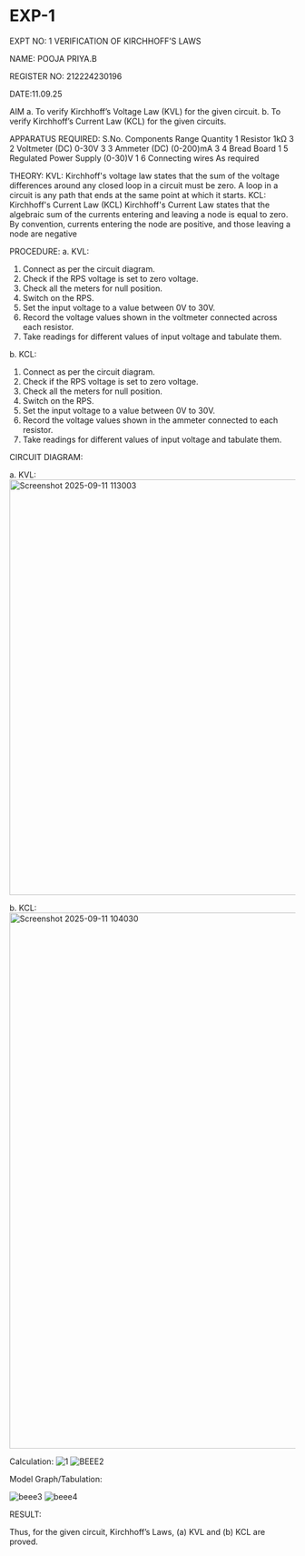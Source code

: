 # EXP-1
EXPT NO: 1	VERIFICATION OF KIRCHHOFF’S LAWS


NAME: POOJA PRIYA.B

REGISTER NO: 212224230196

DATE:11.09.25

AIM
a.   To verify Kirchhoff’s Voltage Law (KVL) for the given circuit. 
b.   To verify Kirchhoff’s Current Law (KCL) for the given circuits.

APPARATUS REQUIRED:
S.No.	Components	Range	Quantity
1	Resistor	1kΩ	3
2	Voltmeter (DC)	0-30V	3
3	Ammeter (DC)	(0-200)mA	3
4	Bread Board		1
5	Regulated Power Supply	(0-30)V	1
6	Connecting wires		As required

THEORY:
KVL: Kirchhoff's voltage law states that the sum of the voltage differences around any closed loop in a circuit must be zero. A loop in a circuit is any path that ends at the same point at which it starts.
KCL:
Kirchhoff's Current Law (KCL) Kirchhoff's Current Law states that the algebraic sum of the currents entering and leaving a node is equal to zero. By convention, currents entering the node are positive, and those leaving a node are negative


PROCEDURE:
a.   KVL:
1.   Connect as per the circuit diagram.
2.   Check if the RPS voltage is set to zero voltage.
3.   Check all the meters for null position.
4.   Switch on the RPS.
5.   Set the input voltage to a value between 0V to 30V.
6.   Record the voltage values shown in the voltmeter connected across each resistor.
7.   Take readings for different values of input voltage and tabulate them.


b.  KCL:
1.   Connect as per the circuit diagram.
2.   Check if the RPS voltage is set to zero voltage.
3.   Check all the meters for null position.
4.   Switch on the RPS.
5.   Set the input voltage to a value between 0V to 30V.
6.   Record the voltage values shown in the ammeter connected to each resistor.
7.   Take readings for different values of input voltage and tabulate them. 


CIRCUIT DIAGRAM:


a.   KVL:
<img width="1056" height="731" alt="Screenshot 2025-09-11 113003" src="https://github.com/user-attachments/assets/9ccbb427-dc75-4e2d-a058-4396d0edb2dc" />


b.  KCL:
<img width="1438" height="943" alt="Screenshot 2025-09-11 104030" src="https://github.com/user-attachments/assets/c05b09ba-0c37-419a-b15f-cd2f287b616d" />







Calculation:
![1](https://github.com/user-attachments/assets/9d5817c5-d452-401a-8c9b-3074ba09a37d)
![BEEE2](https://github.com/user-attachments/assets/a1352189-4a0e-42c6-af7d-2faad9b11634)


Model Graph/Tabulation:

![beee3](https://github.com/user-attachments/assets/0e01c128-c57a-4ab6-b474-556cd8222f4a)
![beee4](https://github.com/user-attachments/assets/17586237-41ad-44ad-a481-bd98cc6c1a79)



RESULT:

Thus, for the given circuit, Kirchhoff’s Laws, (a) KVL and (b) KCL are proved.
